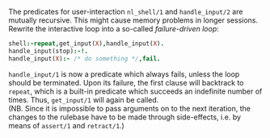 The predicates for user-interaction `nl_shell/1` and `handle_input/2` are mutually recursive. This might cause memory problems in longer sessions. Rewrite the interactive loop into a so-called *failure-driven loop*:
```Prolog
shell:-repeat,get_input(X),handle_input(X).
handle_input(stop):-!.
handle_input(X):- /* do something */,fail.
```
`handle_input/1` is now a predicate which always fails, unless the loop should be terminated. Upon its failure, the first clause will backtrack to `repeat`, which is a built-in predicate which succeeds an indefinite number of times. Thus, `get_input/1` will again be called.  
(NB. Since it is impossible to pass arguments on to the next iteration, the changes to the rulebase have to be made through side-effects, i.e. by means of `assert/1` and `retract/1`.)
